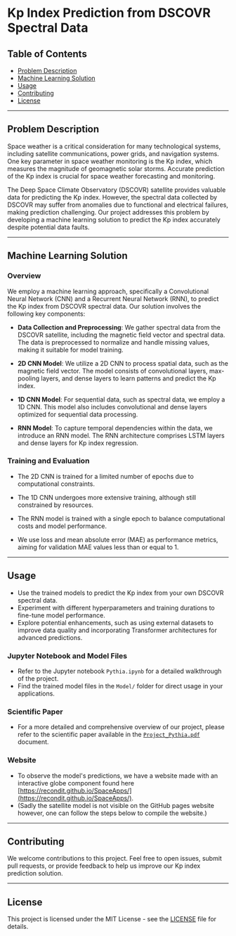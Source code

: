 # Kp Index Prediction from DSCOVR Spectral Data

## Table of Contents
- [Problem Description](#problem-description)
- [Machine Learning Solution](#machine-learning-solution)
- [Usage](#usage)
- [Contributing](#contributing)
- [License](#license)

---

## Problem Description

Space weather is a critical consideration for many technological systems, including satellite communications, power grids, and navigation systems. One key parameter in space weather monitoring is the Kp index, which measures the magnitude of geomagnetic solar storms. Accurate prediction of the Kp index is crucial for space weather forecasting and monitoring.

The Deep Space Climate Observatory (DSCOVR) satellite provides valuable data for predicting the Kp index. However, the spectral data collected by DSCOVR may suffer from anomalies due to functional and electrical failures, making prediction challenging. Our project addresses this problem by developing a machine learning solution to predict the Kp index accurately despite potential data faults.

---

## Machine Learning Solution

### Overview

We employ a machine learning approach, specifically a Convolutional Neural Network (CNN) and a Recurrent Neural Network (RNN), to predict the Kp index from DSCOVR spectral data. Our solution involves the following key components:

- **Data Collection and Preprocessing**: We gather spectral data from the DSCOVR satellite, including the magnetic field vector and spectral data. The data is preprocessed to normalize and handle missing values, making it suitable for model training.

- **2D CNN Model**: We utilize a 2D CNN to process spatial data, such as the magnetic field vector. The model consists of convolutional layers, max-pooling layers, and dense layers to learn patterns and predict the Kp index.

- **1D CNN Model**: For sequential data, such as spectral data, we employ a 1D CNN. This model also includes convolutional and dense layers optimized for sequential data processing.

- **RNN Model**: To capture temporal dependencies within the data, we introduce an RNN model. The RNN architecture comprises LSTM layers and dense layers for Kp index regression.

### Training and Evaluation

- The 2D CNN is trained for a limited number of epochs due to computational constraints.

- The 1D CNN undergoes more extensive training, although still constrained by resources.

- The RNN model is trained with a single epoch to balance computational costs and model performance.

- We use loss and mean absolute error (MAE) as performance metrics, aiming for validation MAE values less than or equal to 1.

---


## Usage

- Use the trained models to predict the Kp index from your own DSCOVR spectral data.
- Experiment with different hyperparameters and training durations to fine-tune model performance.
- Explore potential enhancements, such as using external datasets to improve data quality and incorporating Transformer architectures for advanced predictions.

### Jupyter Notebook and Model Files

- Refer to the Jupyter notebook `Pythia.ipynb` for a detailed walkthrough of the project.
- Find the trained model files in the `Model/` folder for direct usage in your applications.

### Scientific Paper

- For a more detailed and comprehensive overview of our project, please refer to the scientific paper available in the [`Project_Pythia.pdf`](https://github.com/OmPatel03/ProjectPythia/blob/main/Project_Pythia.pdf) document.

### Website
- To observe the model's predictions, we have a website made with an interactive globe component found here [https://recondit.github.io/SpaceApps/](https://recondit.github.io/SpaceApps/). 
- (Sadly the satellite model is not visible on the GitHub pages website however, one can follow the steps below to compile the website.) 
---

## Contributing

We welcome contributions to this project. Feel free to open issues, submit pull requests, or provide feedback to help us improve our Kp index prediction solution.

---

## License

This project is licensed under the MIT License - see the [LICENSE](LICENSE) file for details.
